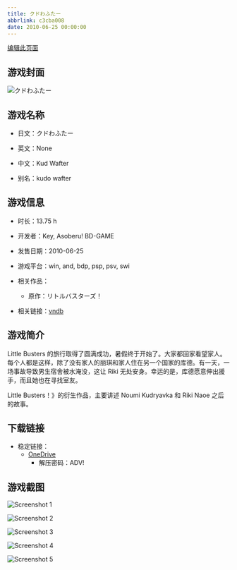 ```yaml
---
title: クドわふたー
abbrlink: c3cba008
date: 2010-06-25 00:00:00
---
```

[编辑此页面](https://github.com/ACG-3/ADV3-source/blob/main/source/_posts/games/%E3%82%AF%E3%83%89%E3%82%8F%E3%81%B5%E3%81%9F%E3%83%BC.md)

## 游戏封面

![クドわふたー](https://pan.timero.xyz/onedrive/img_lib_001/%E3%82%AF%E3%83%89%E3%82%8F%E3%81%B5%E3%81%9F%E3%83%BC_cover.avif)


## 游戏名称

- 日文：クドわふたー
- 英文：None
- 中文：Kud Wafter

- 别名：kudo wafter


## 游戏信息

- 时长：13.75 h
- 开发者：Key, Asoberu! BD-GAME
- 发售日期：2010-06-25
- 游戏平台：win, and, bdp, psp, psv, swi
- 相关作品：
   - 原作：リトルバスターズ！

- 相关链接：[vndb](https://vndb.org/v3079)


## 游戏简介

Little Busters 的旅行取得了圆满成功，暑假终于开始了。大家都回家看望家人。每个人都是这样，除了没有家人的丽琪和家人住在另一个国家的库德。有一天，一场事故导致男生宿舍被水淹没，这让 Riki 无处安身。幸运的是，库德愿意伸出援手，而且她也在寻找室友。



Little Busters！》的衍生作品，主要讲述 Noumi Kudryavka 和 Riki Naoe 之后的故事。


## 下载链接

- 稳定链接：
    - [OneDrive](https://pan.timero.xyz/onedrive/adv_lib_001/%E3%82%AF%E3%83%89%E3%82%8F%E3%81%B5%E3%81%9F%E3%83%BC)
        - 解压密码：ADV!



## 游戏截图


![Screenshot 1](https://pan.timero.xyz/onedrive/img_lib_001/%E3%82%AF%E3%83%89%E3%82%8F%E3%81%B5%E3%81%9F%E3%83%BC_Screenshot_1.avif)

![Screenshot 2](https://pan.timero.xyz/onedrive/img_lib_001/%E3%82%AF%E3%83%89%E3%82%8F%E3%81%B5%E3%81%9F%E3%83%BC_Screenshot_2.avif)

![Screenshot 3](https://pan.timero.xyz/onedrive/img_lib_001/%E3%82%AF%E3%83%89%E3%82%8F%E3%81%B5%E3%81%9F%E3%83%BC_Screenshot_3.avif)

![Screenshot 4](https://pan.timero.xyz/onedrive/img_lib_001/%E3%82%AF%E3%83%89%E3%82%8F%E3%81%B5%E3%81%9F%E3%83%BC_Screenshot_4.avif)

![Screenshot 5](https://pan.timero.xyz/onedrive/img_lib_001/%E3%82%AF%E3%83%89%E3%82%8F%E3%81%B5%E3%81%9F%E3%83%BC_Screenshot_5.avif)

